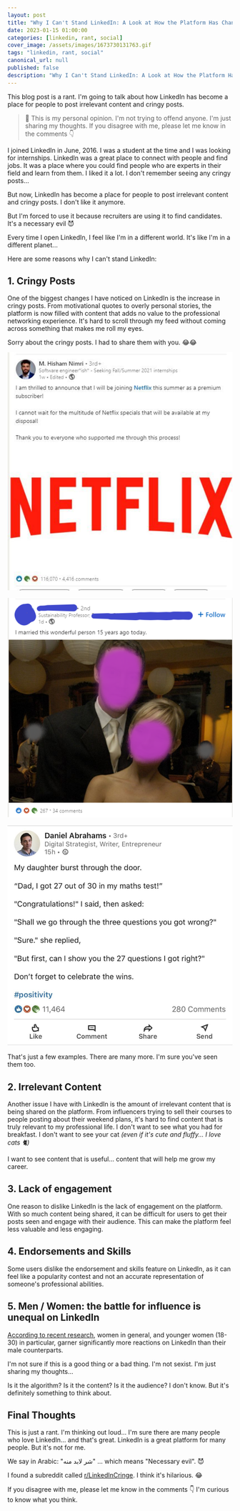 ```yaml
---
layout: post
title: "Why I Can't Stand LinkedIn: A Look at How the Platform Has Changed for the Worse"
date: 2023-01-15 01:00:00
categories: [linkedin, rant, social]
cover_image: /assets/images/1673730131763.gif
tags: "linkedin, rant, social"
canonical_url: null
published: false
description: "Why I Can't Stand LinkedIn: A Look at How the Platform Has Changed for the Worse"
---
```


This blog post is a rant. I'm going to talk about how LinkedIn has become a place for people to post irrelevant content and cringy posts.

> 📍 This is my personal opinion. I'm not trying to offend anyone. I'm just sharing my thoughts. If you disagree with me, please let me know in the comments 👇

I joined LinkedIn in June, 2016. I was a student at the time and I was looking for internships. LinkedIn was a great place to connect with people and find jobs. It was a place where you could find people who are experts in their field and learn from them. I liked it a lot. I don't remember seeing any cringy posts...

But now, LinkedIn has become a place for people to post irrelevant content and cringy posts. I don't like it anymore.

But I'm forced to use it because recruiters are using it to find candidates. It's a necessary evil 😈

Every time I open LinkedIn, I feel like I'm in a different world. It's like I'm in a different planet...

Here are some reasons why I can't stand LinkedIn:

## 1. Cringy Posts

One of the biggest changes I have noticed on LinkedIn is the increase in cringy posts. From motivational quotes to overly personal stories, the platform is now filled with content that adds no value to the professional networking experience. It's hard to scroll through my feed without coming across something that makes me roll my eyes.

Sorry about the cringy posts. I had to share them with you. 😂😂

![](/assets/images/1673730131749.jpeg)

![](/assets/images/1673730131997.png)

![](/assets/images/1673730131599.jpeg)

That's just a few examples. There are many more. I'm sure you've seen them too.

## 2. Irrelevant Content

Another issue I have with LinkedIn is the amount of irrelevant content that is being shared on the platform. From influencers trying to sell their courses to people posting about their weekend plans, it's hard to find content that is truly relevant to my professional life. I don't want to see what you had for breakfast. I don't want to see your cat _(even if it's cute and fluffy... I love cats 🐈)_

I want to see content that is useful... content that will help me grow my career.

## 3. Lack of engagement

One reason to dislike LinkedIn is the lack of engagement on the platform. With so much content being shared, it can be difficult for users to get their posts seen and engage with their audience. This can make the platform feel less valuable and less engaging.

## 4. Endorsements and Skills

Some users dislike the endorsement and skills feature on LinkedIn, as it can feel like a popularity contest and not an accurate representation of someone's professional abilities.

## 5. Men / Women: the battle for influence is unequal on LinkedIn

[According to recent research](https://www.intotheminds.com/blog/en/men-women-influence-linkedin/), women in general, and younger women (18-30) in particular, garner significantly more reactions on LinkedIn than their male counterparts.

I'm not sure if this is a good thing or a bad thing. I'm not sexist. I'm just sharing my thoughts...

Is it the algorithm? Is it the content? Is it the audience? I don't know. But it's definitely something to think about.

## Final Thoughts

This is just a rant. I'm thinking out loud... I'm sure there are many people who love LinkedIn... and that's great. LinkedIn is a great platform for many people. But it's not for me.

We say in Arabic: "شر لابد منه" ... which means "Necessary evil". 😈

I found a subreddit called [r/LinkedInCringe](https://www.reddit.com/r/linkedincringe/). I think it's hilarious. 😂

If you disagree with me, please let me know in the comments 👇 I'm curious to know what you think.
